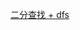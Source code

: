 [二分查找 + dfs](https://github.com/HUST-WZY/AlgsWithRiceWine/blob/main/Backtrack/DFS/778.%20%E6%B0%B4%E4%BD%8D%E4%B8%8A%E5%8D%87%E7%9A%84%E6%B3%B3%E6%B1%A0%E4%B8%AD%E6%B8%B8%E6%B3%B3.md)
